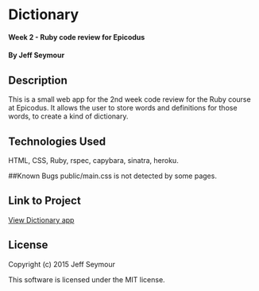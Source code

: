# Dictionary

#### Week 2 - Ruby code review for Epicodus

#### By Jeff Seymour

## Description
This is a small web app for the 2nd week code review for the Ruby course at Epicodus. It allows the user to store words and definitions for those words, to create a kind of dictionary.

## Technologies Used
HTML, CSS, Ruby, rspec, capybara, sinatra, heroku.

##Known Bugs
public/main.css is not detected by some pages.

## Link to Project
[View Dictionary app]()

## License
Copyright (c) 2015 Jeff Seymour

This software is licensed under the MIT license.
